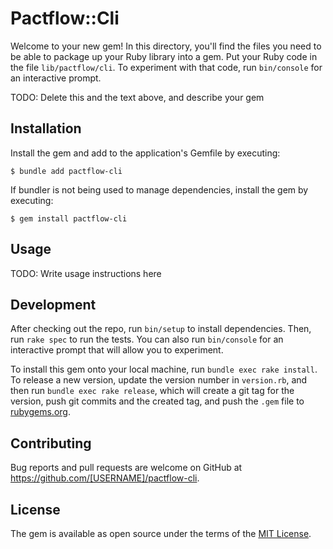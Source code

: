 # Pactflow::Cli

Welcome to your new gem! In this directory, you'll find the files you need to be able to package up your Ruby library into a gem. Put your Ruby code in the file `lib/pactflow/cli`. To experiment with that code, run `bin/console` for an interactive prompt.

TODO: Delete this and the text above, and describe your gem

## Installation

Install the gem and add to the application's Gemfile by executing:

    $ bundle add pactflow-cli

If bundler is not being used to manage dependencies, install the gem by executing:

    $ gem install pactflow-cli

## Usage

TODO: Write usage instructions here

## Development

After checking out the repo, run `bin/setup` to install dependencies. Then, run `rake spec` to run the tests. You can also run `bin/console` for an interactive prompt that will allow you to experiment.

To install this gem onto your local machine, run `bundle exec rake install`. To release a new version, update the version number in `version.rb`, and then run `bundle exec rake release`, which will create a git tag for the version, push git commits and the created tag, and push the `.gem` file to [rubygems.org](https://rubygems.org).

## Contributing

Bug reports and pull requests are welcome on GitHub at https://github.com/[USERNAME]/pactflow-cli.

## License

The gem is available as open source under the terms of the [MIT License](https://opensource.org/licenses/MIT).
